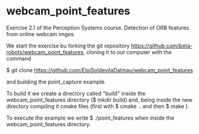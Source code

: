 # webcam_point_features
Exercise 2.1 of the Perception Systems course. Detection of ORB features from online webcam imges.


We start the exercise bu forking the git repository https://github.com/beta-robots/webcam_point_features, cloning it to out computer with the command

  $  git clone https://github.com/EloiSoldevilaDalmau/webcam_point_features
  
and building the point_capture example.

To build it we create a directory called "build" inside the webcam_point_features directory ($ mkdir build) and, being inside the new directory compiling it cmake files (first with $ cmake .. and then $ make ).

To execute the example we write $ ./point_features when inside the webcam_point_features directory.


